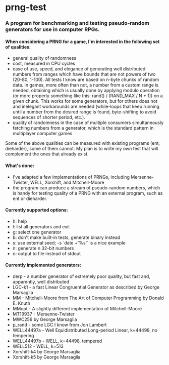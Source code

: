prng-test
=========
### A program for benchmarking and testing pseudo-random generators for use in computer RPGs.

#### When considering a PRNG for a game, I'm interested in the following set of qualities:
* general quality of randomness
* cost, measured in CPU cycles
* ease of use, speed, and elegance of generating well distributed numbers from ranges which have bounds that are not powers of two (20-80, 1-100). All tests I know are based on n-byte chunks of random data. In games, more often than not, a number from a custom range is needed, obtaining which is usually done by applying modulo operation (or more properly something like this: rand() / (RAND_MAX / N + 1)) on a given chunk. This works for some generators, but for others does not and inelegant workarounds are needed (while-loops that keep running until a number from the desired range is found, byte-shifting to avoid sequences of shorter period, etc.).
* quality of randomness in the case of multiple consumers simultaneously fetching numbers from a generator, which is the standard pattern in multiplayer computer games

Some of the above qualities can be measured with existing programs (ent, dieharder), some of them cannot. My plan is to write my own test that will complement the ones that already exist.

#### What's done:
* I've adapted a few implementations of PRNGs, including Mersenne-Twister, WELL, Xorshift, and Mitchell-Moore
* the program can produce a stream of pseudo-random numbers, which is handy for testing quality of a PRNG with an external program, such as ent or dieharder.

#### Currently supported options:
- h: help
- l: list all generators and exit
- g: select one generator
- b: don't make built-in tests, generate binary instead
- s: use external seed; -s \`date +'%s'\` is a nice example
- n: generate n 32-bit numbers
- o: output to file instead of stdout

#### Currently implemented generators:
* derp - a number generator of extremely poor quality, but fast and, apparently, well distributed
* LGC-k1 - a fast Linear Congruential Generator as described by George Marsaglia
* MM - Mitchell-Moore from The Art of Computer Programming by Donald E. Knuth
* MMopt - A slightly different implementation of Mitchell-Moore
* MT19937 - Mersenne-Twister
* MWC256 by George Marsaglia
* p_rand - some LGC I know from Jon Lambert
* WELL44497a - Well Equidistributed Long-period Linear, k=44498, no tempering
* WELL44497b - WELL, k=44498, tempered
* WELL512 - WELL, k=513
* Xorshift-k4 by George Marsaglia
* Xorshift-k5 by George Marsaglia

